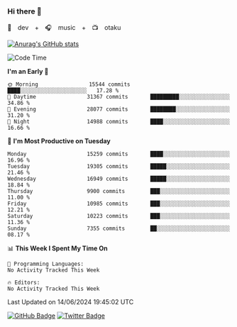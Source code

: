 ### Hi there 👋

🚀　dev　+　🎧　music　+　📺　otaku


[![Anurag's GitHub stats](https://github-readme-stats.vercel.app/api?username=koheitasaka&count_private=true&show_icons=true&theme=monokai)](https://github.com/koheitasaka/github-readme-stats)

<!--START_SECTION:waka-->
![Code Time](http://img.shields.io/badge/Code%20Time-1%2C161%20hrs%2023%20mins-blue)

**I'm an Early 🐤** 

```text
🌞 Morning                15544 commits       ████░░░░░░░░░░░░░░░░░░░░░   17.28 % 
🌆 Daytime                31367 commits       █████████░░░░░░░░░░░░░░░░   34.86 % 
🌃 Evening                28077 commits       ████████░░░░░░░░░░░░░░░░░   31.20 % 
🌙 Night                  14988 commits       ████░░░░░░░░░░░░░░░░░░░░░   16.66 % 
```
📅 **I'm Most Productive on Tuesday** 

```text
Monday                   15259 commits       ████░░░░░░░░░░░░░░░░░░░░░   16.96 % 
Tuesday                  19305 commits       █████░░░░░░░░░░░░░░░░░░░░   21.46 % 
Wednesday                16949 commits       █████░░░░░░░░░░░░░░░░░░░░   18.84 % 
Thursday                 9900 commits        ███░░░░░░░░░░░░░░░░░░░░░░   11.00 % 
Friday                   10985 commits       ███░░░░░░░░░░░░░░░░░░░░░░   12.21 % 
Saturday                 10223 commits       ███░░░░░░░░░░░░░░░░░░░░░░   11.36 % 
Sunday                   7355 commits        ██░░░░░░░░░░░░░░░░░░░░░░░   08.17 % 
```


📊 **This Week I Spent My Time On** 

```text
💬 Programming Languages: 
No Activity Tracked This Week

🔥 Editors: 
No Activity Tracked This Week
```


 Last Updated on 14/06/2024 19:45:02 UTC
<!--END_SECTION:waka-->

[![GitHub Badge](https://img.shields.io/badge/GitHub-100000?style=for-the-badge&logo=github&logoColor=white)](https://github.com/koheitasaka)
[![Twitter Badge](https://img.shields.io/badge/Twitter-1DA1F2?style=for-the-badge&logo=twitter&logoColor=white)](https://twitter.com/sleep_asleep_)
